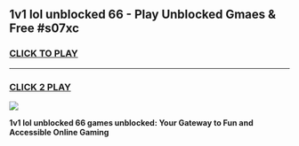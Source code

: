 
## 1v1 lol unblocked 66 - Play Unblocked Gmaes & Free #s07xc
<h3>
<a href="https://news.freeplayer.one?title=1v1_lol_unblocked_66&ref=24F">CLICK TO PLAY</a></h3>
<hr>

<h3>
<a href="https://news.freeplayer.one?title=1v1_lol_unblocked_66&ref=24F">CLICK 2 PLAY</a>
  
</h3>

<a href="https://news.freeplayer.one?title=1v1_lol_unblocked_66&ref=24F/"><img src="https://clearcache.store/games.png"></a>


**1v1 lol unblocked 66 games unblocked: Your Gateway to Fun and Accessible Online Gaming**
